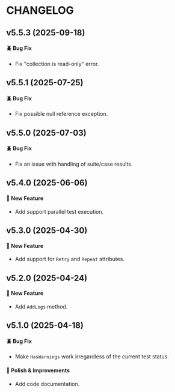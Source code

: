 # CHANGELOG

## v5.5.3 (2025-09-18)

#### :beetle: Bug Fix
* Fix "collection is read-only" error.

## v5.5.1 (2025-07-25)

#### :beetle: Bug Fix
* Fix possible null reference exception.

## v5.5.0 (2025-07-03)

#### :beetle: Bug Fix
* Fix an issue with handling of suite/case results.

## v5.4.0 (2025-06-06)

#### :tada: New Feature
* Add support parallel test execution.

## v5.3.0 (2025-04-30)

#### :tada: New Feature
* Add support for `Retry` and `Repeat` attributes.

## v5.2.0 (2025-04-24)

#### :tada: New Feature
* Add `AddLogs` method.

## v5.1.0 (2025-04-18)

#### :beetle: Bug Fix
* Make `HasWarnings` work irregardless of the current test status.

#### :nail_care: Polish & Improvements
* Add code documentation.
